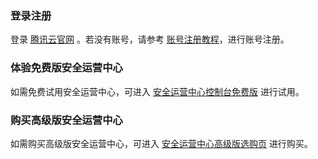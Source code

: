 ### 登录注册
登录 [腾讯云官网](https://cloud.tencent.com/) 。若没有账号，请参考 [账号注册教程](https://cloud.tencent.com/document/product/378/17985)，进行账号注册。
### 体验免费版安全运营中心
如需免费试用安全运营中心，可进入 [安全运营中心控制台免费版](https://console.cloud.tencent.com/ssav2) 进行试用。

### 购买高级版安全运营中心
如需购买高级版安全运营中心，可进入 [安全运营中心高级版选购页](https://buy.cloud.tencent.com/soc) 进行购买。



